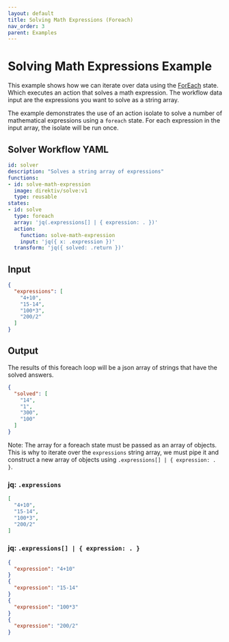 ```yaml
---
layout: default
title: Solving Math Expressions (Foreach)
nav_order: 3
parent: Examples
---
```


# Solving Math Expressions Example

This example shows how we can iterate over data using the [ForEach](specification.html#foreachstate) state. Which executes an action that solves a math expression. The workflow data input are the expressions you want to solve as a string array.

The example demonstrates the use of an action isolate to solve a number of mathematical expressions using a `foreach` state. For each expression in the input array, the isolate will be run once. 

## Solver Workflow YAML

```yaml
id: solver
description: "Solves a string array of expressions"
functions: 
- id: solve-math-expression
  image: direktiv/solve:v1
  type: reusable
states:
- id: solve
  type: foreach
  array: 'jq(.expressions[] | { expression: . })'
  action:
    function: solve-math-expression
    input: 'jq({ x: .expression })'
  transform: 'jq({ solved: .return })'
```

## Input

```json
{
  "expressions": [
    "4+10",
    "15-14",
    "100*3",
    "200/2"
  ]
}
```

## Output

The results of this foreach loop will be a json array of strings that have the solved answers.

```json
{
  "solved": [
    "14",
    "1",
    "300",
    "100"
  ]
}
```

Note: The array for a foreach state must be passed as an array of objects. This is why to iterate over the `expressions` string array, we must pipe it and construct a new array of objects using `.expressions[] | { expression: . }`.

### jq: `.expressions`
```json
[
  "4+10",
  "15-14",
  "100*3",
  "200/2"
]
```

### jq: `.expressions[] | { expression: . }`
```json
{
  "expression": "4+10"
}
{
  "expression": "15-14"
}
{
  "expression": "100*3"
}
{
  "expression": "200/2"
}

```
